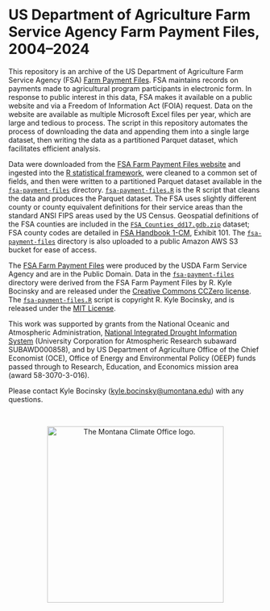 # US Department of Agriculture Farm Service Agency Farm Payment Files, 2004–2024

This repository is an archive of the US Department of Agriculture Farm Service Agency (FSA) [Farm Payment Files](https://www.fsa.usda.gov/tools/informational/freedom-information-act-foia/electronic-reading-room/frequently-requested/payment-files). FSA maintains records on payments made to agricultural program participants in electronic form. In response to public interest in this data, FSA makes it available on a public website and via a Freedom of Information Act (FOIA) request. Data on the website are available as multiple Microsoft Excel files per year, which are large and tedious to process. The script in this repository automates the process of downloading the data and appending them into a single large dataset, then writing the data as a partitioned Parquet dataset, which facilitates efficient analysis.

Data were downloaded from the [FSA Farm Payment Files website](https://www.fsa.usda.gov/tools/informational/freedom-information-act-foia/electronic-reading-room/frequently-requested/payment-files) and ingested into the [R statistical framework](https://www.r-project.org), were cleaned to a common set of fields, and then were written to a partitioned Parquet dataset available in the [`fsa-payment-files`](/fsa-payment-files) directory. [`fsa-payment-files.R`](/fsa-payment-files.R) is the R script that cleans the data and produces the Parquet dataset. The FSA uses slightly different county or county equivalent definitions for their service areas than the standard ANSI FIPS areas used by the US Census. Geospatial definitions of the FSA counties are included in the [`FSA_Counties_dd17.gdb.zip`](/FSA_Counties_dd17.gdb.zip) dataset; FSA county codes are detailed in [FSA Handbook 1-CM](https://www.fsa.usda.gov/Internet/FSA_File/1-cm_r03_a80.pdf), Exhibit 101. The [`fsa-payment-files`](/fsa-payment-files) directory is also uploaded to a public Amazon AWS S3 bucket for ease of access.

The [FSA Farm Payment Files](https://www.fsa.usda.gov/tools/informational/freedom-information-act-foia/electronic-reading-room/frequently-requested/payment-files) were produced by the USDA Farm Service Agency and are in the Public Domain. Data in the [`fsa-payment-files`](/fsa-payment-files) directory were derived from the FSA Farm Payment Files by R. Kyle Bocinsky and are released under the [Creative Commons CCZero license](https://creativecommons.org/publicdomain/zero/1.0/). The [`fsa-payment-files.R`](/fsa-payment-files.R) script is copyright R. Kyle Bocinsky, and is released under the [MIT License](/LICENSE.md).

This work was supported by grants from the National Oceanic and Atmospheric Administration, [National Integrated Drought Information System](https://www.drought.gov) (University Corporation for Atmospheric Research subaward SUBAWD000858), and by US Department of Agriculture Office of the Chief Economist (OCE), Office of Energy and Environmental Policy (OEEP) funds passed through to Research, Education, and Economics mission area (award 58-3070-3-016).

Please contact Kyle Bocinsky ([kyle.bocinsky@umontana.edu](mailto:kyle.bocinsky@umontana.edu)) with any questions.

<br>
<p align="center">
<a href="https://climate.umt.edu" target="_blank">
<img src="https://climate.umt.edu/assets/images/MCO_logo_icon_only.png" width="350" alt="The Montana Climate Office logo.">
</a>
</p>

